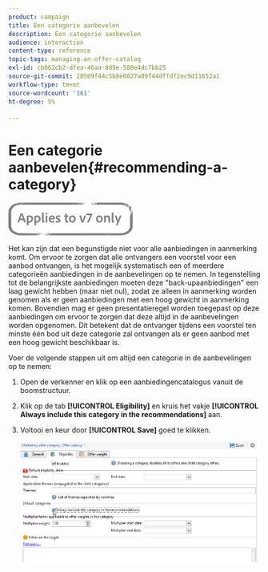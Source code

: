 ```yaml
---
product: campaign
title: Een categorie aanbevelen
description: Een categorie aanbevelen
audience: interaction
content-type: reference
topic-tags: managing-an-offer-catalog
exl-id: cb062cb2-dfea-46aa-8d9e-580e4dc7bb25
source-git-commit: 20509f44c5b8e0827a09f44dffdf2ec9d11652a1
workflow-type: tm+mt
source-wordcount: '161'
ht-degree: 5%

---
```


# Een categorie aanbevelen{#recommending-a-category}

![](../../assets/v7-only.svg)

Het kan zijn dat een begunstigde niet voor alle aanbiedingen in aanmerking komt. Om ervoor te zorgen dat alle ontvangers een voorstel voor een aanbod ontvangen, is het mogelijk systematisch een of meerdere categorieën aanbiedingen in de aanbevelingen op te nemen. In tegenstelling tot de belangrijkste aanbiedingen moeten deze &quot;back-upaanbiedingen&quot; een laag gewicht hebben (maar niet nul), zodat ze alleen in aanmerking worden genomen als er geen aanbiedingen met een hoog gewicht in aanmerking komen. Bovendien mag er geen presentatieregel worden toegepast op deze aanbiedingen om ervoor te zorgen dat deze altijd in de aanbevelingen worden opgenomen. Dit betekent dat de ontvanger tijdens een voorstel ten minste één bod uit deze categorie zal ontvangen als er geen aanbod met een hoog gewicht beschikbaar is.

Voer de volgende stappen uit om altijd een categorie in de aanbevelingen op te nemen:

1. Open de verkenner en klik op een aanbiedingencatalogus vanuit de boomstructuur.
1. Klik op de tab **[!UICONTROL Eligibility]** en kruis het vakje **[!UICONTROL Always include this category in the recommendations]** aan.
1. Voltooi en keur door **[!UICONTROL Save]** goed te klikken.

   ![](assets/offer_cat_default_001.png)
